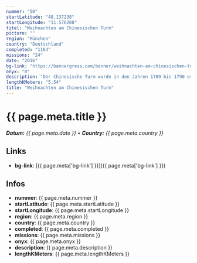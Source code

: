 ```yaml
---
nummer: "50"
startLatitude: "48.137238"
startLongitude: "11.576208"
titel: "Weihnachten am Chinesischen Turm"
picture: ""
region: "München"
country: "Deutschland"
completed: "1164"
missions: "24"
date: "2016"
bg-link: "https://bannergress.com/banner/weihnachten-am-chinesischen-turm-46d7"
onyx: "0"
description: "Der Chinesische Turm wurde in den Jahren 1789 bis 1790 erbaut und 1792 mit der Eröffnung des Englischen Gartens als Aussichtsplattform der Öffentlichkeit zugänglich gemacht."
lengthKMeters: "5,54"
title: "Weihnachten am Chinesischen Turm"
---
```


# {{ page.meta.title }}
_**Datum:** {{ page.meta.date }} • **Country:** {{ page.meta.country }}_

## Links
- **bg-link**: [{{ page.meta['bg-link'] }}]({{ page.meta['bg-link'] }})

## Infos
- **nummer**: {{ page.meta.nummer }}
- **startLatitude**: {{ page.meta.startLatitude }}
- **startLongitude**: {{ page.meta.startLongitude }}
- **region**: {{ page.meta.region }}
- **country**: {{ page.meta.country }}
- **completed**: {{ page.meta.completed }}
- **missions**: {{ page.meta.missions }}
- **onyx**: {{ page.meta.onyx }}
- **description**: {{ page.meta.description }}
- **lengthKMeters**: {{ page.meta.lengthKMeters }}

